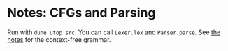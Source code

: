 # Notes: CFGs and Parsing

Run with `dune utop src`. You can call `Lexer.lex` and `Parser.parse`.
See [the notes](notes.pdf) for the context-free grammar.

